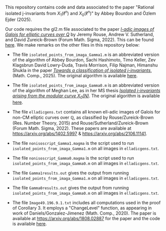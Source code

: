This repository contains code and data associated to the paper "Rational isolated j-invariants from $X_1(\ell^n)$ and $X_0(\ell^n)$" by Abbey Bourdon and Özlem Ejder (2025).

Our code requires the gl2.m file associated to the paper [*l-adic images of Galois for elliptic curves over Q*](https://arxiv.org/abs/2106.11141) by Jeremy Rouse, Andrew V. Sutherland, and David Zureick-Brown (Forum Math. Sigma, 2022). This can be found [here](https://github.com/AndrewVSutherland/ell-adic-galois-images/blob/main/groups/gl2.m). We make remarks on the other files in this repository below:

- The file `isolated_points_from_imaga_Gamma1.m` is an abbreviated version of the algorithm of Abbey Bourdon, Sachi Hashimoto, Timo Keller, Zev Klagsbrun David Lowry-Duda, Travis Morrison, Filip Najman, Himanshu Shukla in the paper [*Towards a classification of isolated j-invariants*](https://arxiv.org/abs/2311.07740), (Math. Comp., 2025). The original algorithm is available [here](https://github.com/davidlowryduda/isolated_points/blob/master/isolatedpoints.m).

- The file `isolated_points_from_imaga_Gamma0.m` is an abbreviated version of the algorithm of Meghan Lee, as in her MS thesis [*Isolated j-invariants arising from the modular curve $X_0(N)$*](https://users.wfu.edu/bourdoam/MeghanLeeThesis.pdf). The original algorithm is available [here](https://github.com/meghanhlee/NonIsolated).

- The file `elladicgens.txt` contains all known ell-adic images of Galois for non-CM elliptic curves over $\mathbb{Q}$, as classified by Rouse/Zureick-Brown (Res. Number Theory, 2015) and Rouse/Sutherland/Zureick-Brown (Forum Math. Sigma, 2022). These papers are available at https://arxiv.org/abs/1402.5997 & https://arxiv.org/abs/2106.11141.

- The file `nonisoscript_Gamma1.magma` is the script used to run `isolated_points_from_imaga_Gamma1.m` on all images in `elladicgens.txt`.

- The file `nonisoscript_Gamma0.magma` is the script used to run `isolated_points_from_imaga_Gamma0.m` on all images in `elladicgens.txt`.

- The file `Gamma1results.out` gives the output from running `isolated_points_from_imaga_Gamma1.m` on all images in `elladicgens.txt`.

- The file `Gamma0results.out` gives the output from running `isolated_points_from_imaga_Gamma0.m` on all images in `elladicgens.txt`.

- The file `Image49.196.9.1.txt` includes all computations used in the proof of Corollary 3. It employs a "ChangeLevel" function, as appearing in work of Daniels/Gonzalez-Jimenez (Math. Comp., 2020). The paper is available at https://arxiv.org/abs/1808.02887 for the paper and the code is available [here](http://verso.mat.uam.es/~enrique.gonzalez.jimenez/research/tables/tors6/RZB_Search.txt).
